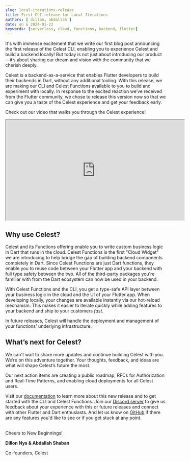 ```yaml
---
slug: local-iterations-release
title: First CLI release for Local Iterations
authors: [ dillon, abdallah ]
date: on & 2024-01-22
keywords: [serverless, cloud, functions, backend, flutter]
---
```


It's with immense excitement that we write our first blog post announcing the first release of the Celest CLI, enabling you to experience Celest and build a backend locally! But today is not just about introducing our product&mdash;it’s about sharing our dream and vision with the community that we cherish deeply.

<!--truncate-->

Celest is a backend-as-a-service that enables Flutter developers to build their backends in Dart, without any additional tooling. With this release, we are making our CLI and Celest Functions available to you to build and experiment with locally. In response to the excited reaction we’ve received from the Flutter community, we chose to release this version now so that we can give you a taste of the Celest experience and get your feedback early.

Check out our video that walks you through the Celest experience!

<div id="intro-video" className="video-row">
    <iframe width="560" height="315" src="https://www.youtube-nocookie.com/embed/Zm4v_8XFHh4?si=o-kvdfdtd7ScnQSs" title="Our first release! Iterate on your backend locally" allow="accelerometer; autoplay; clipboard-write; encrypted-media; gyroscope; picture-in-picture" allowFullScreen></iframe>
</div>

## Why use Celest?

Celest and its Functions offering enable you to write custom business logic in Dart that runs in the cloud. Celest Functions is the first "Cloud Widget" we are introducing to help bridge the gap of building backend components completely in Dart. Since Celest Functions are just Dart functions, they enable you to reuse code between your Flutter app and your backend with full type safety between the two. All of the third-party packages you're familiar with from the Dart ecosystem can now be used in your backend.

With Celest Functions and the CLI, you get a type-safe API layer between your business logic in the cloud and the UI of your Flutter app. When developing locally, your changes are available instantly via our hot-reload mechanism. This makes it easier to iterate quickly while adding features to your backend and ship to your customers _fast_.

In future releases, Celest will handle the deployment and management of your functions' underlying infrastructure.

## What’s next for Celest?

We can't wait to share more updates and continue building Celest with you. We’re on this adventure together. Your thoughts, feedback, and ideas are what will shape Celest’s future the most. 

Our next action items are creating a public roadmap, RFCs for Authorization and Real-Time Patterns, and enabling cloud deployments for all Celest users.

Visit our [documentation](https://celest.dev/docs) to learn more about this new release and to get started with the CLI and Celest Functions. Join our [Discord server](https://celest.dev/discord) to give us feedback about your experience with this or future releases and connect with other Flutter and Dart enthusiasts. And let us know on [GitHub](https://github.com/celest-dev/celest) if there are any features you'd like to see or if you get stuck at any point.

<div style={{ lineHeight: "0.75rem" }}>
<br />
Cheers to New Beginnings!
<br />

**Dillon Nys & Abdallah Shaban**

Co-founders, Celest
</div>